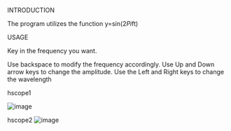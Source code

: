 INTRODUCTION

The program utilizes the function y=sin(2*Pi*ft)


USAGE

Key in the frequency you want.

Use backspace to modify the frequency accordingly. Use Up and Down arrow keys to change the amplitude. Use the Left and Right keys to change the wavelength 


hscope1

![image](https://github.com/danthio/frequencies/assets/109515278/69fde185-d16d-4f52-b609-3fc4987e7cfe)


hscope2
![image](https://github.com/danthio/frequencies/assets/109515278/4ac3c83d-c66d-4026-9bfc-2b59697d6665)
